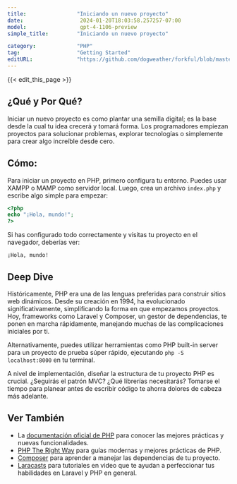 ```yaml
---
title:                "Iniciando un nuevo proyecto"
date:                  2024-01-20T18:03:58.257257-07:00
model:                 gpt-4-1106-preview
simple_title:         "Iniciando un nuevo proyecto"

category:             "PHP"
tag:                  "Getting Started"
editURL:              "https://github.com/dogweather/forkful/blob/master/content/es/php/starting-a-new-project.md"
---
```


{{< edit_this_page >}}

## ¿Qué y Por Qué?
Iniciar un nuevo proyecto es como plantar una semilla digital; es la base desde la cual tu idea crecerá y tomará forma. Los programadores empiezan proyectos para solucionar problemas, explorar tecnologías o simplemente para crear algo increíble desde cero.

## Cómo:
Para iniciar un proyecto en PHP, primero configura tu entorno. Puedes usar XAMPP o MAMP como servidor local. Luego, crea un archivo `index.php` y escribe algo simple para empezar:

```PHP
<?php
echo "¡Hola, mundo!";
?>
```

Si has configurado todo correctamente y visitas tu proyecto en el navegador, deberías ver:

```
¡Hola, mundo!
```

## Deep Dive
Históricamente, PHP era una de las lenguas preferidas para construir sitios web dinámicos. Desde su creación en 1994, ha evolucionado significativamente, simplificando la forma en que empezamos proyectos. Hoy, frameworks como Laravel y Composer, un gestor de dependencias, te ponen en marcha rápidamente, manejando muchas de las complicaciones iniciales por ti.

Alternativamente, puedes utilizar herramientas como PHP built-in server para un proyecto de prueba súper rápido, ejecutando `php -S localhost:8000` en tu terminal.

A nivel de implementación, diseñar la estructura de tu proyecto PHP es crucial. ¿Seguirás el patrón MVC? ¿Qué librerías necesitarás? Tomarse el tiempo para planear antes de escribir código te ahorra dolores de cabeza más adelante.

## Ver También
- La [documentación oficial de PHP](https://www.php.net/manual/es/) para conocer las mejores prácticas y nuevas funcionalidades.
- [PHP The Right Way](https://phptherightway.com/) para guías modernas y mejores prácticas de PHP.
- [Composer](https://getcomposer.org/) para aprender a manejar las dependencias de tu proyecto.
- [Laracasts](https://laracasts.com/) para tutoriales en video que te ayudan a perfeccionar tus habilidades en Laravel y PHP en general.

